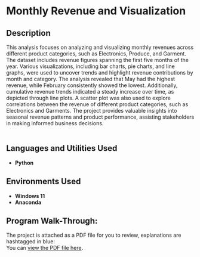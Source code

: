 <h1>Monthly Revenue and Visualization</h1>

<h2>Description</h2>

This analysis focuses on analyzing and visualizing monthly revenues across different product categories, such as Electronics, Produce, and Garment. The dataset includes revenue figures spanning the first five months of the year. Various visualizations, including bar charts, pie charts, and line graphs, were used to uncover trends and highlight revenue contributions by month and category. The analysis revealed that May had the highest revenue, while February consistently showed the lowest. Additionally, cumulative revenue trends indicated a steady increase over time, as depicted through line plots. A scatter plot was also used to explore correlations between the revenue of different product categories, such as Electronics and Garments. The project provides valuable insights into seasonal revenue patterns and product performance, assisting stakeholders in making informed business decisions.
<br />
<br />

<h2>Languages and Utilities Used</h2>

- <b>Python</b>

<h2>Environments Used </h2>

- <b>Windows 11</b>
- <b>Anaconda</b>

<h2>Program Walk-Through:</h2>

The project is attached as a PDF file for you to review, explanations are hashtagged in blue: <br/>
You can [view the PDF file here](Monthly%20Revenue.pdf).
<br />
